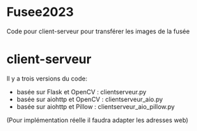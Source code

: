 # Fusee2023
Code pour client-serveur pour transférer les images de la fusée

# client-serveur

Il y a trois versions du code:

- basée sur Flask et OpenCV : clientserveur.py
- basée sur aiohttp et OpenCV : clientserveur_aio.py
- basée sur aiohttp et Pillow : clientserveur_aio_pillow.py

(Pour implémentation réelle il faudra adapter les adresses web)
